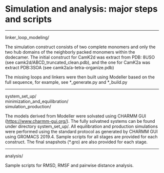 # Simulation and analysis: major steps and scripts

------
linker_loop_modeling/<br>

The simulation construct consists of two complete monomers and only the two hub domains of the neighborly packed monomers within the dodecamer. The initial construct for CamK2d was extract from PDB: 8USO (see camk2d/ABCD_truncated_clean.pdb), and the one for CamK2a was extract PDB:3SOA (see camk2a/a-tetra-organize.pdb)

The missing loops and linkers were then built using Modeller based on the full sequence, for example, see *_generate.py and *_build.py

------
system_set_up/<br>
minimization_and_equilibration/<br>
simulation_production/

The models derived from Modeller were solvated using CHARMM GUI (https://www.charmm-gui.org/). The fully solvatned systems can be found under directory system_set_up/. All equilibration and production simulations were performed using the standard protocol as generated by CHARMM GUI using GROMACS 2019.4. Sample scripts for all stages are provided for each construct. The final snapshots (*.gro) are also provided for each stage.

------
analysis/

Sample scripts for RMSD, RMSF and pairwise distance analysis. 

